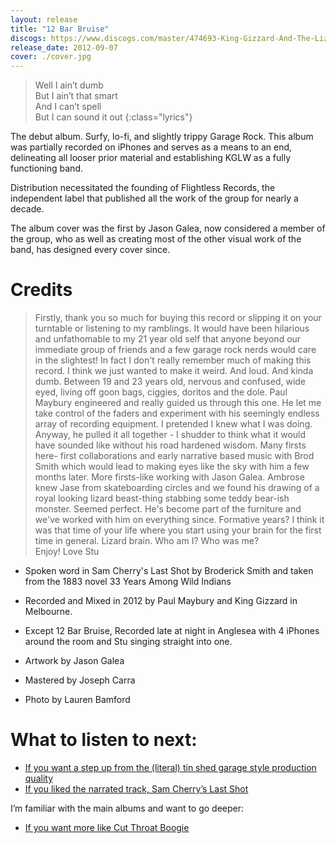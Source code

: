 ```yaml
---
layout: release
title: "12 Bar Bruise"
discogs: https://www.discogs.com/master/474693-King-Gizzard-And-The-Lizard-Wizard-12-Bar-Bruise
release_date: 2012-09-07
cover: ./cover.jpg
---
```


> Well I ain’t dumb  
> But I ain’t that smart  
> And I can’t spell  
> But I can sound it out
{:class="lyrics"}

The debut album. Surfy, lo-fi, and slightly trippy Garage Rock. This album was partially recorded on iPhones and serves as a means to an end, delineating all looser prior material and establishing KGLW as a fully functioning band.

Distribution necessitated the founding of Flightless Records, the independent label that published all the work of the group for nearly a decade.

The album cover was the first by Jason Galea, now considered a member of the group, who as well as creating most of the other visual work of the band, has designed every cover since.

# Credits

> Firstly, thank you so much for buying this record or slipping it on your turntable or listening to my ramblings. It would have been hilarious and 
> unfathomable to my 21 year old self that anyone beyond our immediate group of friends and a few garage rock nerds would care in the slightest! In fact I don't 
> really remember much of making this record. I think we just wanted to make it weird. And loud. And kinda dumb. Between 19 and 23 years old, nervous and 
> confused, wide eyed, living off goon bags, ciggies, doritos and the dole. Paul Maybury engineered and really guided us through this one. He let me take control of 
> the faders and experiment with his seemingly endless array of recording equipment. I pretended I knew what I was doing. Anyway, he pulled it all together - 
> I shudder to think what it would have sounded like without his road hardened wisdom. Many firsts here- first collaborations and early narrative based music with 
> Brod Smith which would lead to making eyes like the sky with him a few months later. More firsts-like working with Jason Galea. Ambrose knew Jase from 
> skateboarding circles and we found his drawing of a royal looking lizard beast-thing stabbing some teddy bear-ish monster. Seemed perfect. He's become part 
> of the furniture and we've worked with him on everything since. Formative years? I think it was that time of your life where you start using  your brain for 
> the first time in general. Lizard brain. Who am I? Who was me?  
> Enjoy! Love Stu   

* Spoken word in Sam Cherry's Last Shot by Broderick Smith and taken from the 1883 novel 33 Years Among Wild Indians  

* Recorded and Mixed in 2012 by Paul Maybury and King Gizzard in Melbourne.  
* Except 12 Bar Bruise, Recorded late at night in Anglesea with 4 iPhones around the room and Stu singing straight into one.  

* Artwork by Jason Galea  
* Mastered by Joseph Carra  
* Photo by Lauren Bamford  

# What to listen to next:

*   [If you want a step up from the (literal) tin shed garage style production quality](../im-in-your-mind-fuzz)
*   [If you liked the narrated track, Sam Cherry’s Last Shot](../eyes-like-the-sky)

I’m familiar with the main albums and want to go deeper:

*   [If you want more like Cut Throat Boogie](../../the-murlocs)
